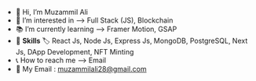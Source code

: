 - 👋 Hi, I’m Muzammil Ali
- 👀 I’m interested in --> Full Stack (JS), Blockchain
- :books: I’m currently learning --> Framer Motion, GSAP
- :pencil: <b>Skills</b> :label: React Js, Node Js, Express Js, MongoDB, PostgreSQL, Next Js, DApp Development, NFT Minting
- :telephone_receiver: How to reach me --> Email
- :email: My Email : muzammilali28@gmail.com

<!---
muzammilali28/muzammilali28 is a ✨ special ✨ repository because its `README.md` (this file) appears on your GitHub profile.
You can click the Preview link to take a look at your changes.
--->

